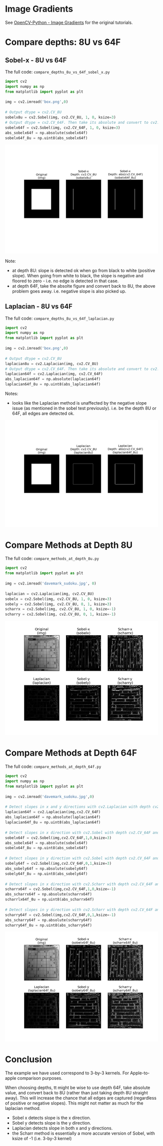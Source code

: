 # Image Gradients

See [OpenCV-Python - Image Gradients](https://opencv-python-tutroals.readthedocs.org/en/latest/py_tutorials/py_imgproc/py_gradients/py_gradients.html#gradients) for the original tutorials.

# Compare depths: 8U vs 64F

## Sobel-x - 8U vs 64F

The full code: `compare_depths_8u_vs_64f_sobel_x.py`

```python
import cv2
import numpy as np
from matplotlib import pyplot as plt

img = cv2.imread('box.png',0)

# Output dtype = cv2.CV_8U
sobelx8u = cv2.Sobel(img, cv2.CV_8U, 1, 0, ksize=3)
# Output dtype = cv2.CV_64F. Then take its absolute and convert to cv2.CV_8U
sobelx64f = cv2.Sobel(img, cv2.CV_64F, 1, 0, ksize=3)
abs_sobelx64f = np.absolute(sobelx64f)
sobelx64f_8u = np.uint8(abs_sobelx64f)
```

![compare_depths_8u_vs_64f_sobel_x_box.png](./screenshots/compare_depths_8u_vs_64f_sobel_x_box.png)

Note: 

- at depth 8U: slope is detected ok when go from black to white (positive slope). When going from white to black, the slope is negative and floored to zero - i.e. no edge is detected in that case.
- at depth 64F, take the absolte figure and convert back to 8U, the above problem goes away. i.e. negative slope is also picked up.

## Laplacian - 8U vs 64F

The full code: `compare_depths_8u_vs_64f_laplacian.py`

```python
import cv2
import numpy as np
from matplotlib import pyplot as plt

img = cv2.imread('box.png',0)

# Output dtype = cv2.CV_8U
laplacian8u = cv2.Laplacian(img, cv2.CV_8U)
# Output dtype = cv2.CV_64F. Then take its absolute and convert to cv2.CV_8U
laplacian64f = cv2.Laplacian(img, cv2.CV_64F)
abs_laplacian64f = np.absolute(laplacian64f)
laplacian64f_8u = np.uint8(abs_laplacian64f)
```

Notes:

- looks like the Laplacian method is unaffected by the negative slope issue (as mentioned in the sobel test previously). i.e. be the depth 8U or 64F, all edges are detected ok.

![compare_depths_8u_vs_64f_laplacian_box.png](./screenshots/compare_depths_8u_vs_64f_laplacian_box.png)

# Compare Methods at Depth 8U 

The full code: `compare_methods_at_depth_8u.py`

```python
import cv2
from matplotlib import pyplot as plt

img = cv2.imread('davemark_sudoku.jpg', 0)

laplacian = cv2.Laplacian(img, cv2.CV_8U)
sobelx = cv2.Sobel(img, cv2.CV_8U, 1, 0, ksize=3)
sobely = cv2.Sobel(img, cv2.CV_8U, 0, 1, ksize=3)
scharrx = cv2.Sobel(img, cv2.CV_8U, 1, 0, ksize=-1)
scharry = cv2.Sobel(img, cv2.CV_8U, 0, 1, ksize=-1)
```

![compare_methods_at_depth_8u_sudoku.png](./screenshots/compare_methods_at_depth_8u_sudoku.png)

# Compare Methods at Depth 64F

The full code: `compare_methods_at_depth_64f.py`

```python
import cv2
import numpy as np
from matplotlib import pyplot as plt

img = cv2.imread('davemark_sudoku.jpg',0)

# Detect slopes in x and y directions with cv2.Laplacian with depth cv2.CV_64F and convert back to cv2.CV_8U
laplacian64f = cv2.Laplacian(img,cv2.CV_64F)
abs_laplacian64f = np.absolute(laplacian64f)
laplacian64f_8u = np.uint8(abs_laplacian64f)

# Detect slopes in x direction with cv2.Sobel with depth cv2.CV_64F and convert back to cv2.CV_8U
sobelx64f = cv2.Sobel(img,cv2.CV_64F,1,0,ksize=3)
abs_sobelx64f = np.absolute(sobelx64f)
sobelx64f_8u = np.uint8(abs_sobelx64f)

# Detect slopes in y direction with cv2.Sobel with depth cv2.CV_64F and convert back to cv2.CV_8U
sobely64f = cv2.Sobel(img,cv2.CV_64F,0,1,ksize=3)
abs_sobely64f = np.absolute(sobely64f)
sobely64f_8u = np.uint8(abs_sobely64f)

# Detect slopes in x direction with cv2.Scharr with depth cv2.CV_64F and convert back to cv2.CV_8U
scharrx64f = cv2.Sobel(img,cv2.CV_64F,1,0,ksize=-1)
abs_scharrx64f = np.absolute(scharrx64f)
scharrlx64f_8u = np.uint8(abs_scharrx64f)

# Detect slopes in y direction with cv2.Scharr with depth cv2.CV_64F and convert back to cv2.CV_8U
scharry64f = cv2.Sobel(img,cv2.CV_64F,0,1,ksize=-1)
abs_scharry64f = np.absolute(scharry64f)
scharry64f_8u = np.uint8(abs_scharry64f)
```

![compare_methods_at_depth_64f_sudoku.png](./screenshots/compare_methods_at_depth_64f_sudoku.png)

# Conclusion

The example we have used correspond to 3-by-3 kernels. For Apple-to-apple comparison purposes.

When choosing depths, tt might be wise to use depth 64F, take absolute value, and convert back to 8U (rather than just taking depth 8U straight away). This will increase the chance that all edges are captured (regardless of positive or negative slopes). This might not matter as much for the laplacian method.

- Sobel x detects slope is the x direction.
- Sobel y detects slope is the y direction.
- Laplacian detects slope in both x and y directions.
- the Scharr method is essentially a more accurate version of Sobel, with ksize of -1 (i.e. 3-by-3 kernel)
